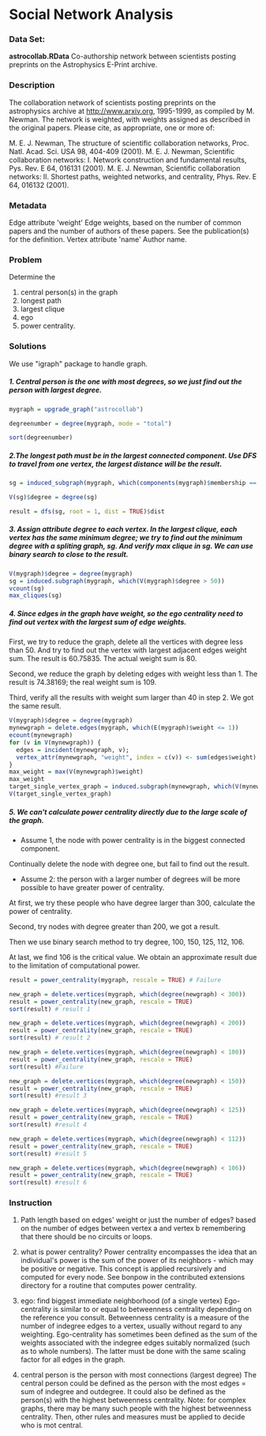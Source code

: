 # Social Network Analysis
### Data Set:
**astrocollab.RData**Co-authorship network between scientists posting preprints on the Astrophysics E-Print archive.### DescriptionThe collaboration network of scientists posting preprints on the astrophysics archive at http://www.arxiv.org, 1995-1999, as compiled by M. Newman. The network is weighted, with weights assigned as described in the original papers. Please cite, as appropriate, one or more of:M. E. J. Newman, The structure of scientific collaboration networks, Proc. Natl. Acad. Sci. USA 98, 404-409 (2001).M. E. J. Newman, Scientific collaboration networks: I. Network construction and fundamental results, Pys. Rev. E 64, 016131 (2001).M. E. J. Newman, Scientific collaboration networks: II. Shortest paths, weighted networks, and centrality, Phys. Rev. E 64, 016132 (2001).### MetadataEdge attribute 'weight'Edge weights, based on the number of common papers and the number of authors of these papers. See the publication(s) for the definition. Vertex attribute 'name'Author name. 

### Problem
Determine the 
1. central person(s) in the graph
2. longest path
3. largest clique
4. ego
5. power centrality. 

### Solutions
We use "igraph" package to handle graph.
##### 1. Central person is the one with most degrees, so we just find out the person with largest degree.
```r
mygraph = upgrade_graph("astrocollab")

degreenumber = degree(mygraph, mode = "total")

sort(degreenumber)
```

##### 2.The longest path must be in the largest connected component. Use DFS to travel from one vertex, the largest distance will be the result.
```r
sg = induced_subgraph(mygraph, which(components(mygraph)$membership == 1))

V(sg)$degree = degree(sg)

result = dfs(sg, root = 1, dist = TRUE)$dist
```

##### 3. Assign attribute degree to each vertex. In the largest clique, each vertex has the same minimum degree; we try to find out the minimum degree with a spliting graph, sg. And verify max clique in sg. We can use binary search to close to the result.

```r
V(mygraph)$degree = degree(mygraph)
sg = induced.subgraph(mygraph, which(V(mygraph)$degree > 50))
vcount(sg)
max_cliques(sg)
```

##### 4. Since edges in the graph have weight, so the ego centrality need to find out vertex with the largest sum of edge weights.

First, we try to reduce the graph, delete all the vertices with degree less than 50. And try to find out the vertex with largest adjacent edges weight sum.
The result is 60.75835. The actual weight sum is 80.

Second, we reduce the graph by deleting edges with weight less than 1. The result is 74.38169; the real weight sum is 109.

Third, verify all the results with weight sum larger than 40 in step 2. We got the same result.

```r
V(mygraph)$degree = degree(mygraph)
mynewgraph = delete.edges(mygraph, which(E(mygraph)$weight <= 1))
ecount(mynewgraph)
for (v in V(mynewgraph)) {
  edges = incident(mynewgraph, v);
  vertex_attr(mynewgraph, "weight", index = c(v)) <- sum(edges$weight);
}
max_weight = max(V(mynewgraph)$weight)
max_weight
target_single_vertex_graph = induced.subgraph(mynewgraph, which(V(mynewgraph)$weight == max_weight))
V(target_single_vertex_graph)
```

##### 5. We can't calculate power centrality directly due to the large scale of the graph.

- Assume 1, the node with power centrality is in the biggest connected component.

Continually delete the node with degree one, but fail to find out the result.

- Assume 2: the person with a larger number of degrees will be more possible to have greater power of centrality.

At first, we try these people who have degree larger than 300, calculate the power of centrality.

Second, try nodes with degree greater than 200, we got a result.

Then we use binary search method to try degree, 100, 150, 125, 112, 106.

At last, we find 106 is the critical value. We obtain an approximate result due to the limitation of computational power.

```r
result = power_centrality(mygraph, rescale = TRUE) # Failure

new_graph = delete.vertices(mygraph, which(degree(newgraph) < 300))
result = power_centrality(new_graph, rescale = TRUE)
sort(result) # result 1

new_graph = delete.vertices(mygraph, which(degree(newgraph) < 200))
result = power_centrality(new_graph, rescale = TRUE)
sort(result) # result 2

new_graph = delete.vertices(mygraph, which(degree(newgraph) < 100))
result = power_centrality(new_graph, rescale = TRUE)
sort(result) #Failure

new_graph = delete.vertices(mygraph, which(degree(newgraph) < 150))
result = power_centrality(new_graph, rescale = TRUE)
sort(result) #result 3

new_graph = delete.vertices(mygraph, which(degree(newgraph) < 125))
result = power_centrality(new_graph, rescale = TRUE)
sort(result) #result 4

new_graph = delete.vertices(mygraph, which(degree(newgraph) < 112))
result = power_centrality(new_graph, rescale = TRUE)
sort(result) #result 5

new_graph = delete.vertices(mygraph, which(degree(newgraph) < 106))
result = power_centrality(new_graph, rescale = TRUE)
sort(result) #result 6 

```

### Instruction
1. Path length based on edges' weight or just the number of edges?
based on the number of edges between vertex a and vertex b remembering that there should be no circuits or loops.

2. what is power centrality?
Power centrality encompasses the idea that an individual's power is the sum of the power of its neighbors - which may be positive or negative. This concept is applied recursively and computed for every node.
See bonpow in the contributed extensions directory for a routine that computes power centrality.

3. ego: find biggest immediate neighborhood (of a single vertex)
Ego-centrality is similar to or equal to betweenness centrality depending on the reference you consult.
Betweenness centrality is a measure of the number of indegree edges to a vertex, usually without regard to any weighting.
Ego-centrality has sometimes been defined as the sum of the weights associated with the indegree edges suitably normalized (such as to whole numbers). The latter must be done with the same scaling factor for all edges in the graph.

4. central person is the person with most connections (largest degree)
The central person could be defined as the person with the most edges = sum of indegree and outdegree.
It could also be defined as the person(s) with the highest betweenness centrality.
Note: for complex graphs, there may be many such people with the highest betweenness centrality. Then, other rules and measures must be applied to decide who is mot central.








